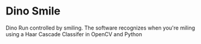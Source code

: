 # Dino Smile
Dino Run controlled by smiling. The software recognizes when you're miling using a Haar Cascade Classifer in OpenCV and Python
